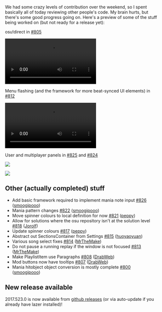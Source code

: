 We had some crazy levels of contribution over the weekend, so I spent basically all of today reviewing other people's code. My brain hurts, but there's some good progress going on. Here's a preview of some of the stuff being worked on (but not ready for a release yet):

osu!direct in [#805](https://github.com/ppy/osu/pull/805)

<video src="//puu.sh/zPnwV/81aa78b56f.mp4" controls preload="metadata"></video>

Menu flashing (and the framework for more beat-synced UI elements) in [#812](https://github.com/ppy/osu/pull/812)

<video src="//puu.sh/zPo0j/641585edcd.mp4" controls preload="metadata"></video>

User and multiplayer panels in [#825](https://github.com/ppy/osu/pull/825) and [#824](https://github.com/ppy/osu/pull/824)

![](https://puu.sh/vXX7K/736f6bd8f8.png)

![](https://puu.sh/vXX8C/ad4afac898.png)

## Other (actually completed) stuff

- Add basic framework required to implement mania note input [\#826](https://github.com/ppy/osu/pull/826) ([smoogipooo](https://github.com/smoogipooo))
- Mania pattern changes [\#822](https://github.com/ppy/osu/pull/822) ([smoogipooo](https://github.com/smoogipooo))
- Move spinner colours to local definition for now [\#821](https://github.com/ppy/osu/pull/821) ([peppy](https://github.com/peppy))
- Allow for solutions where the osu repository isn't at the solution level [\#818](https://github.com/ppy/osu/pull/818) ([Jorolf](https://github.com/Jorolf))
- Update spinner colours [\#817](https://github.com/ppy/osu/pull/817) ([peppy](https://github.com/peppy))
- Abstract out SectionsContainer from Settings [\#815](https://github.com/ppy/osu/pull/815) ([huoyaoyuan](https://github.com/huoyaoyuan))
- Various song select fixes [\#814](https://github.com/ppy/osu/pull/814) ([MrTheMake](https://github.com/MrTheMake))
- Do not pause a running replay if the window is not focused [\#813](https://github.com/ppy/osu/pull/813) ([MrTheMake](https://github.com/MrTheMake))
- Make PlaylistItem use Paragraphs [\#808](https://github.com/ppy/osu/pull/808) ([DrabWeb](https://github.com/DrabWeb))
- Mod buttons now have tooltips [\#807](https://github.com/ppy/osu/pull/807) ([DrabWeb](https://github.com/DrabWeb))
- Mania hitobject object conversion is mostly complete [\#800](https://github.com/ppy/osu/pull/800) ([smoogipooo](https://github.com/smoogipooo))

## New release available

2017.523.0 is now available from [github releases](https://github.com/ppy/osu/releases/tag/v2017.523.0) (or via auto-update if you already have lazer installed)!